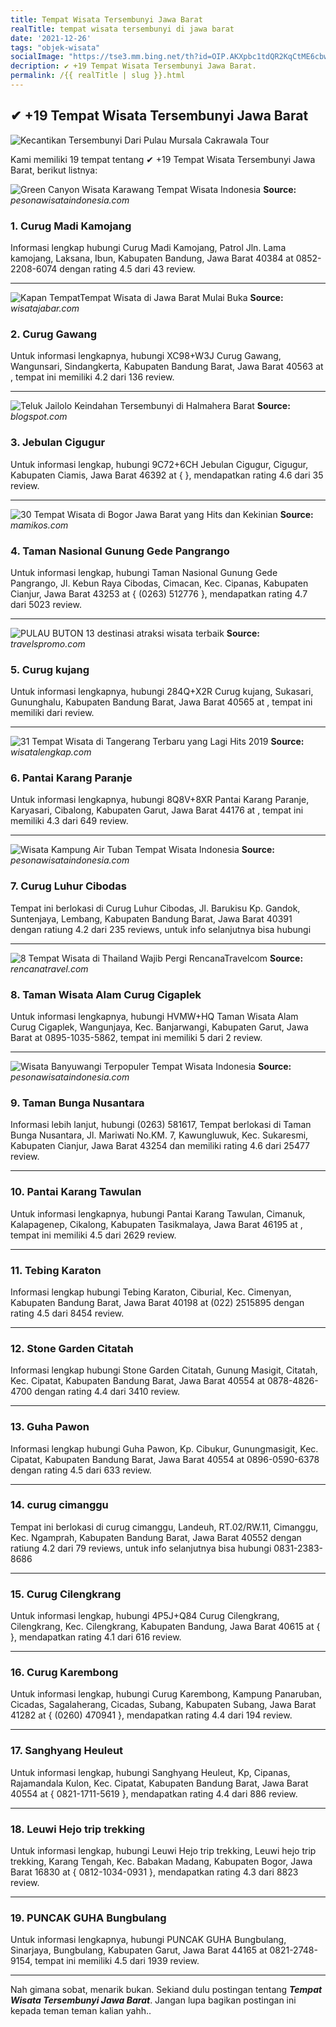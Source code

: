 ```yaml
---
title: Tempat Wisata Tersembunyi Jawa Barat
realTitle: tempat wisata tersembunyi di jawa barat
date: '2021-12-26'
tags: "objek-wisata"
socialImage: "https://tse3.mm.bing.net/th?id=OIP.AKXpbc1tdQR2KqCtME6cbwHaJQ&amp;pid=15.1"
decription: ✔ +19 Tempat Wisata Tersembunyi Jawa Barat.
permalink: /{{ realTitle | slug }}.html
---
```


## ✔ +19 Tempat Wisata Tersembunyi Jawa Barat

![Kecantikan Tersembunyi Dari Pulau Mursala  Cakrawala Tour ](https://cakrawalatour.com/wp-content/uploads/2020/04/pulau-mursala.jpg)



Kami memiliki 19 tempat tentang ✔ +19 Tempat Wisata Tersembunyi Jawa Barat, berikut listnya:



![Green Canyon Wisata Karawang  Tempat Wisata Indonesia](https://tse3.mm.bing.net/th?id=OIP.N-Alu-EiFhihqBqyKgEeDAHaFj&amp;pid=15.1)
**Source:** _pesonawisataindonesia.com_


### 1. Curug Madi Kamojang



Informasi lengkap hubungi Curug Madi Kamojang, Patrol Jln. Lama kamojang, Laksana, Ibun, Kabupaten Bandung, Jawa Barat 40384 at 0852-2208-6074 dengan rating 4.5 dari 43 review.

---


![Kapan TempatTempat Wisata di Jawa Barat Mulai Buka](https://tse1.mm.bing.net/th?id=OIP.EGw-t7PkSBH5V7k_tsKTvgHaFj&amp;pid=15.1)
**Source:** _wisatajabar.com_


### 2. Curug Gawang



Untuk informasi lengkapnya, hubungi XC98+W3J Curug Gawang, Wangunsari, Sindangkerta, Kabupaten Bandung Barat, Jawa Barat 40563 at , tempat ini memiliki 4.2 dari 136 review.

---


![Teluk Jailolo Keindahan Tersembunyi di Halmahera Barat ](https://tse2.mm.bing.net/th?id=OIP.dmZK4iSi-js8KajauyqHTQHaEs&amp;pid=15.1)
**Source:** _blogspot.com_


### 3. Jebulan Cigugur



Untuk informasi lengkap, hubungi 9C72+6CH Jebulan Cigugur, Cigugur, Kabupaten Ciamis, Jawa Barat 46392 at {  }, mendapatkan rating 4.6 dari 35 review.

---


![30 Tempat Wisata di Bogor Jawa Barat yang Hits dan Kekinian](https://tse2.mm.bing.net/th?id=OIP.I9MOqqv3nC-_todH0zYUwwHaE6&amp;pid=15.1)
**Source:** _mamikos.com_


### 4. Taman Nasional Gunung Gede Pangrango



Untuk informasi lengkap, hubungi Taman Nasional Gunung Gede Pangrango, Jl. Kebun Raya Cibodas, Cimacan, Kec. Cipanas, Kabupaten Cianjur, Jawa Barat 43253 at { (0263) 512776 }, mendapatkan rating 4.7 dari 5023 review.

---


![PULAU BUTON 13 destinasi  atraksi wisata terbaik ](https://tse1.mm.bing.net/th?id=OIP.VuAZYVpobTSpCVhqqk8yJwHaFj&amp;pid=15.1)
**Source:** _travelspromo.com_


### 5. Curug kujang



Untuk informasi lengkapnya, hubungi 284Q+X2R Curug kujang, Sukasari, Gununghalu, Kabupaten Bandung Barat, Jawa Barat 40565 at , tempat ini memiliki  dari  review.

---


![31 Tempat Wisata di Tangerang Terbaru yang Lagi Hits 2019 ](https://tse1.mm.bing.net/th?id=OIP.WSQXBXDzn5jubPbrjfScCAHaFj&amp;pid=15.1)
**Source:** _wisatalengkap.com_


### 6. Pantai Karang Paranje



Untuk informasi lengkapnya, hubungi 8Q8V+8XR Pantai Karang Paranje, Karyasari, Cibalong, Kabupaten Garut, Jawa Barat 44176 at , tempat ini memiliki 4.3 dari 649 review.

---


![Wisata Kampung Air Tuban  Tempat Wisata Indonesia](https://tse3.mm.bing.net/th?id=OIP.GC-eJfM5ktxJ656hNxodAQHaE8&amp;pid=15.1)
**Source:** _pesonawisataindonesia.com_


### 7. Curug Luhur Cibodas



Tempat ini berlokasi di Curug Luhur Cibodas, Jl. Barukisu Kp. Gandok, Suntenjaya, Lembang, Kabupaten Bandung Barat, Jawa Barat 40391 dengan ratiung 4.2 dari 235 reviews, untuk info selanjutnya bisa hubungi 

---


![8 Tempat Wisata di Thailand Wajib Pergi  RencanaTravelcom](https://tse4.mm.bing.net/th?id=OIP.yOe6hSTaQfXlEWieye3WRgHaE8&amp;pid=15.1)
**Source:** _rencanatravel.com_


### 8. Taman Wisata Alam Curug Cigaplek



Untuk informasi lengkapnya, hubungi HVMW+HQ Taman Wisata Alam Curug Cigaplek, Wangunjaya, Kec. Banjarwangi, Kabupaten Garut, Jawa Barat at 0895-1035-5862, tempat ini memiliki 5 dari 2 review.

---


![Wisata Banyuwangi Terpopuler  Tempat Wisata Indonesia](https://tse4.mm.bing.net/th?id=OIP.YCH20WCdP2hfYpqCE_LrTAHaFj&amp;pid=15.1)
**Source:** _pesonawisataindonesia.com_


### 9. Taman Bunga Nusantara



Informasi lebih lanjut, hubungi (0263) 581617, Tempat berlokasi di Taman Bunga Nusantara, Jl. Mariwati No.KM. 7, Kawungluwuk, Kec. Sukaresmi, Kabupaten Cianjur, Jawa Barat 43254 dan memiliki rating 4.6 dari 25477 review.

---


### 10. Pantai Karang Tawulan



Untuk informasi lengkapnya, hubungi Pantai Karang Tawulan, Cimanuk, Kalapagenep, Cikalong, Kabupaten Tasikmalaya, Jawa Barat 46195 at , tempat ini memiliki 4.5 dari 2629 review.

---


### 11. Tebing Karaton



Informasi lengkap hubungi Tebing Karaton, Ciburial, Kec. Cimenyan, Kabupaten Bandung Barat, Jawa Barat 40198 at (022) 2515895 dengan rating 4.5 dari 8454 review.

---


### 12. Stone Garden Citatah



Informasi lengkap hubungi Stone Garden Citatah, Gunung Masigit, Citatah, Kec. Cipatat, Kabupaten Bandung Barat, Jawa Barat 40554 at 0878-4826-4700 dengan rating 4.4 dari 3410 review.

---


### 13. Guha Pawon



Informasi lengkap hubungi Guha Pawon, Kp. Cibukur, Gunungmasigit, Kec. Cipatat, Kabupaten Bandung Barat, Jawa Barat 40554 at 0896-0590-6378 dengan rating 4.5 dari 633 review.

---


### 14. curug cimanggu



Tempat ini berlokasi di curug cimanggu, Landeuh, RT.02/RW.11, Cimanggu, Kec. Ngamprah, Kabupaten Bandung Barat, Jawa Barat 40552 dengan ratiung 4.2 dari 79 reviews, untuk info selanjutnya bisa hubungi 0831-2383-8686

---


### 15. Curug Cilengkrang



Untuk informasi lengkap, hubungi 4P5J+Q84 Curug Cilengkrang, Cilengkrang, Kec. Cilengkrang, Kabupaten Bandung, Jawa Barat 40615 at {  }, mendapatkan rating 4.1 dari 616 review.

---


### 16. Curug Karembong



Untuk informasi lengkap, hubungi Curug Karembong, Kampung Panaruban, Cicadas, Sagalaherang, Cicadas, Subang, Kabupaten Subang, Jawa Barat 41282 at { (0260) 470941 }, mendapatkan rating 4.4 dari 194 review.

---


### 17. Sanghyang Heuleut



Untuk informasi lengkap, hubungi Sanghyang Heuleut, Kp, Cipanas, Rajamandala Kulon, Kec. Cipatat, Kabupaten Bandung Barat, Jawa Barat 40554 at { 0821-1711-5619 }, mendapatkan rating 4.4 dari 886 review.

---


### 18. Leuwi Hejo trip trekking



Untuk informasi lengkap, hubungi Leuwi Hejo trip trekking, Leuwi hejo trip trekking, Karang Tengah, Kec. Babakan Madang, Kabupaten Bogor, Jawa Barat 16830 at { 0812-1034-0931 }, mendapatkan rating 4.3 dari 8823 review.

---


### 19. PUNCAK GUHA Bungbulang



Untuk informasi lengkapnya, hubungi PUNCAK GUHA Bungbulang, Sinarjaya, Bungbulang, Kabupaten Garut, Jawa Barat 44165 at 0821-2748-9154, tempat ini memiliki 4.5 dari 1939 review.

---









Nah gimana sobat, menarik bukan. Sekiand dulu postingan tentang ***Tempat Wisata Tersembunyi Jawa Barat***. Jangan lupa bagikan postingan ini kepada teman teman kalian yahh..
